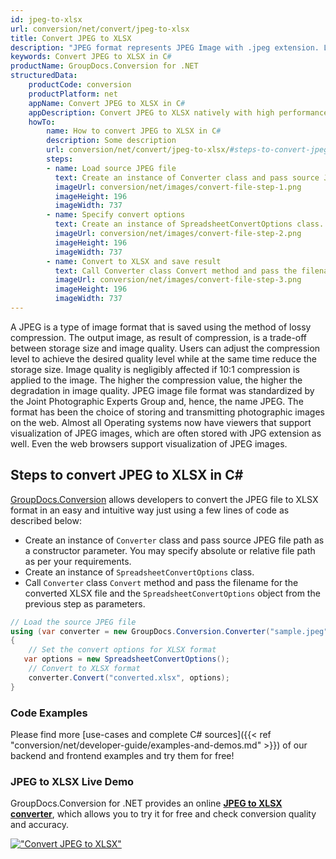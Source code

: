 ```yaml
---
id: jpeg-to-xlsx
url: conversion/net/convert/jpeg-to-xlsx
title: Convert JPEG to XLSX
description: "JPEG format represents JPEG Image with .jpeg extension. Learn how to convert JPEG to XLSX file programmatically in C# language using GroupDocs.Conversion for .NET library."
keywords: Convert JPEG to XLSX in C#
productName: GroupDocs.Conversion for .NET
structuredData:
    productCode: conversion
    productPlatform: net
    appName: Convert JPEG to XLSX in C#
    appDescription: Convert JPEG to XLSX natively with high performance using C# language and server side GroupDocs.Conversion for .NET APIs, without the use of any software like Microsoft or Open Office.
    howTo:
        name: How to convert JPEG to XLSX in C# 
        description: Some description
        url: conversion/net/convert/jpeg-to-xlsx/#steps-to-convert-jpeg-to-xlsx-in-c
        steps:
        - name: Load source JPEG file 
          text: Create an instance of Converter class and pass source JPEG file path as a constructor parameter. You may specify absolute or relative file path as per your requirements. 
          imageUrl: conversion/net/images/convert-file-step-1.png
          imageHeight: 196
          imageWidth: 737
        - name: Specify convert options 
          text: Create an instance of SpreadsheetConvertOptions class.
          imageUrl: conversion/net/images/convert-file-step-2.png
          imageHeight: 196
          imageWidth: 737
        - name: Convert to XLSX and save result 
          text: Call Converter class Convert method and pass the filename for the converted HTML file and the SpreadsheetConvertOptions object from the previous step as parameters.
          imageUrl: conversion/net/images/convert-file-step-3.png
          imageHeight: 196
          imageWidth: 737
---
```


A JPEG is a type of image format that is saved using the method of lossy compression. The output image, as result of compression, is a trade-off between storage size and image quality. Users can adjust the compression level to achieve the desired quality level while at the same time reduce the storage size. Image quality is negligibly affected if 10:1 compression is applied to the image.  The higher the compression value, the higher the degradation in image quality. JPEG image file format was standardized by the Joint Photographic Experts Group and, hence, the name JPEG. The format has been the choice of storing and transmitting photographic images on the web. Almost all Operating systems now have viewers that support visualization of JPEG images, which are often stored with JPG extension as well. Even the web browsers support visualization of JPEG images.

## Steps to convert JPEG to XLSX in C#

[GroupDocs.Conversion](https://products.groupdocs.com/conversion/net) allows developers to convert the JPEG file to XLSX format in an easy and intuitive way just using a few lines of code as described below:

* Create an instance of `Converter` class and pass source JPEG file path as a constructor parameter. You may specify absolute or relative file path as per your requirements. 
* Create an instance of `SpreadsheetConvertOptions` class.
* Call `Converter` class `Convert` method and pass the filename for the converted XLSX file and the `SpreadsheetConvertOptions` object from the previous step as parameters.

```csharp
// Load the source JPEG file
using (var converter = new GroupDocs.Conversion.Converter("sample.jpeg"))
{
    // Set the convert options for XLSX format
   var options = new SpreadsheetConvertOptions();
    // Convert to XLSX format
    converter.Convert("converted.xlsx", options);
}
```

### Code Examples

Please find more [use-cases and complete C# sources]({{< ref "conversion/net/developer-guide/examples-and-demos.md" >}}) of our backend and frontend examples and try them for free!

### JPEG to XLSX Live Demo

GroupDocs.Conversion for .NET provides an online [**JPEG to XLSX converter**](https://products.groupdocs.app/conversion/jpeg-to-xlsx), which allows you to try it for free and check conversion quality and accuracy.

[!["Convert JPEG to XLSX"](conversion/net/images/convert-to-xlsx/convert-jpeg-to-xlsx.png)](https://products.groupdocs.app/conversion/jpeg-to-xlsx)